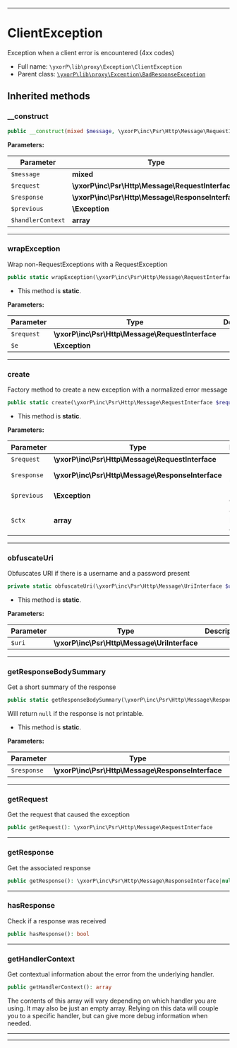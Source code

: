 ***

# ClientException

Exception when a client error is encountered (4xx codes)



* Full name: `\yxorP\lib\proxy\Exception\ClientException`
* Parent class: [`\yxorP\lib\proxy\Exception\BadResponseException`](./BadResponseException.md)






## Inherited methods


### __construct



```php
public __construct(mixed $message, \yxorP\inc\Psr\Http\Message\RequestInterface $request, \yxorP\inc\Psr\Http\Message\ResponseInterface $response = null, \Exception $previous = null, array $handlerContext = []): mixed
```








**Parameters:**

| Parameter | Type | Description |
|-----------|------|-------------|
| `$message` | **mixed** |  |
| `$request` | **\yxorP\inc\Psr\Http\Message\RequestInterface** |  |
| `$response` | **\yxorP\inc\Psr\Http\Message\ResponseInterface** |  |
| `$previous` | **\Exception** |  |
| `$handlerContext` | **array** |  |




***

### wrapException

Wrap non-RequestExceptions with a RequestException

```php
public static wrapException(\yxorP\inc\Psr\Http\Message\RequestInterface $request, \Exception $e): \yxorP\lib\proxy\Exception\ARequestExceptionAA
```



* This method is **static**.




**Parameters:**

| Parameter | Type | Description |
|-----------|------|-------------|
| `$request` | **\yxorP\inc\Psr\Http\Message\RequestInterface** |  |
| `$e` | **\Exception** |  |




***

### create

Factory method to create a new exception with a normalized error message

```php
public static create(\yxorP\inc\Psr\Http\Message\RequestInterface $request, \yxorP\inc\Psr\Http\Message\ResponseInterface $response = null, \Exception $previous = null, array $ctx = []): self
```



* This method is **static**.




**Parameters:**

| Parameter | Type | Description |
|-----------|------|-------------|
| `$request` | **\yxorP\inc\Psr\Http\Message\RequestInterface** | Request |
| `$response` | **\yxorP\inc\Psr\Http\Message\ResponseInterface** | Response received |
| `$previous` | **\Exception** | Previous exception |
| `$ctx` | **array** | Optional handler context. |




***

### obfuscateUri

Obfuscates URI if there is a username and a password present

```php
private static obfuscateUri(\yxorP\inc\Psr\Http\Message\UriInterface $uri): \yxorP\inc\Psr\Http\Message\UriInterface
```



* This method is **static**.




**Parameters:**

| Parameter | Type | Description |
|-----------|------|-------------|
| `$uri` | **\yxorP\inc\Psr\Http\Message\UriInterface** |  |




***

### getResponseBodySummary

Get a short summary of the response

```php
public static getResponseBodySummary(\yxorP\inc\Psr\Http\Message\ResponseInterface $response): string|null
```

Will return `null` if the response is not printable.

* This method is **static**.




**Parameters:**

| Parameter | Type | Description |
|-----------|------|-------------|
| `$response` | **\yxorP\inc\Psr\Http\Message\ResponseInterface** |  |




***

### getRequest

Get the request that caused the exception

```php
public getRequest(): \yxorP\inc\Psr\Http\Message\RequestInterface
```











***

### getResponse

Get the associated response

```php
public getResponse(): \yxorP\inc\Psr\Http\Message\ResponseInterface|null
```











***

### hasResponse

Check if a response was received

```php
public hasResponse(): bool
```











***

### getHandlerContext

Get contextual information about the error from the underlying handler.

```php
public getHandlerContext(): array
```

The contents of this array will vary depending on which handler you are
using. It may also be just an empty array. Relying on this data will
couple you to a specific handler, but can give more debug information
when needed.









***


***

